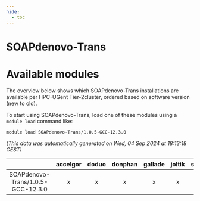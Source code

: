 ```yaml
---
hide:
  - toc
---
```


SOAPdenovo-Trans
================

# Available modules


The overview below shows which SOAPdenovo-Trans installations are available per HPC-UGent Tier-2cluster, ordered based on software version (new to old).

To start using SOAPdenovo-Trans, load one of these modules using a `module load` command like:

```shell
module load SOAPdenovo-Trans/1.0.5-GCC-12.3.0
```

*(This data was automatically generated on Wed, 04 Sep 2024 at 18:13:18 CEST)*  

| |accelgor|doduo|donphan|gallade|joltik|shinx|skitty|
| :---: | :---: | :---: | :---: | :---: | :---: | :---: | :---: |
|SOAPdenovo-Trans/1.0.5-GCC-12.3.0|x|x|x|x|x|-|x|
